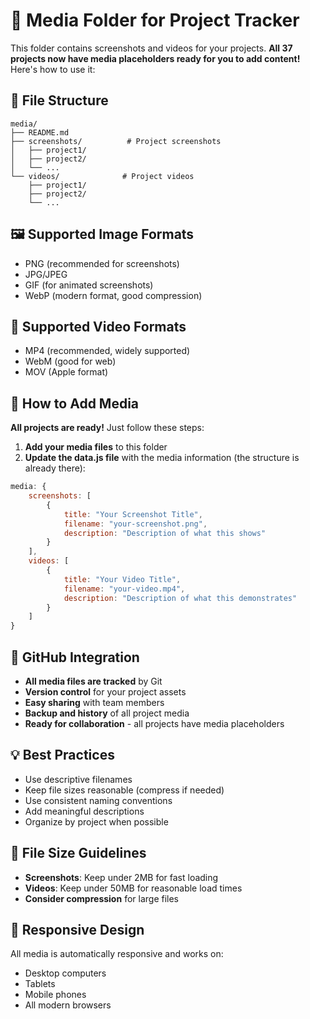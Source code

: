 # 📸 Media Folder for Project Tracker

This folder contains screenshots and videos for your projects. **All 37 projects now have media placeholders ready for you to add content!** Here's how to use it:

## 📁 File Structure

```
media/
├── README.md
├── screenshots/          # Project screenshots
│   ├── project1/
│   ├── project2/
│   └── ...
└── videos/              # Project videos
    ├── project1/
    ├── project2/
    └── ...
```

## 🖼️ Supported Image Formats
- PNG (recommended for screenshots)
- JPG/JPEG
- GIF (for animated screenshots)
- WebP (modern format, good compression)

## 🎥 Supported Video Formats
- MP4 (recommended, widely supported)
- WebM (good for web)
- MOV (Apple format)

## 📝 How to Add Media

**All projects are ready!** Just follow these steps:

1. **Add your media files** to this folder
2. **Update the data.js file** with the media information (the structure is already there):

```javascript
media: {
    screenshots: [
        {
            title: "Your Screenshot Title",
            filename: "your-screenshot.png",
            description: "Description of what this shows"
        }
    ],
    videos: [
        {
            title: "Your Video Title", 
            filename: "your-video.mp4",
            description: "Description of what this demonstrates"
        }
    ]
}
```

## 🚀 GitHub Integration

- **All media files are tracked** by Git
- **Version control** for your project assets
- **Easy sharing** with team members
- **Backup and history** of all project media
- **Ready for collaboration** - all projects have media placeholders

## 💡 Best Practices

- Use descriptive filenames
- Keep file sizes reasonable (compress if needed)
- Use consistent naming conventions
- Add meaningful descriptions
- Organize by project when possible

## 🔧 File Size Guidelines

- **Screenshots**: Keep under 2MB for fast loading
- **Videos**: Keep under 50MB for reasonable load times
- **Consider compression** for large files

## 📱 Responsive Design

All media is automatically responsive and works on:
- Desktop computers
- Tablets
- Mobile phones
- All modern browsers
